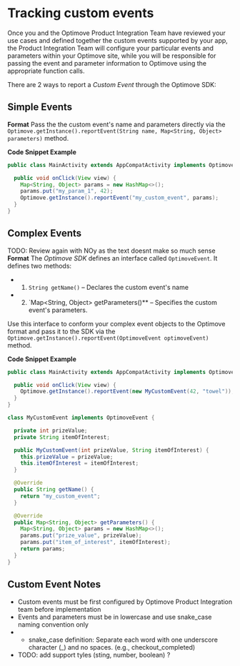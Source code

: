 # Tracking custom events

Once you and the Optimove Product Integration Team have reviewed your use cases and defined together the custom events supported by your app, the Product Integration Team will configure your particular events and parameters within your Optimove site, while you will be responsible for passing the event and parameter information to Optimove using the appropriate function calls.

There are 2 ways to report a _Custom Event_ through the Optimove SDK:

## Simple Events

**Format**
Pass the the custom event's name and parameters directly via the `Optimove.getInstance().reportEvent(String name, Map<String, Object> parameters)` method.

**Code Snippet Example**
```java
public class MainActivity extends AppCompatActivity implements OptimoveStateListener {

  public void onClick(View view) {
    Map<String, Object> params = new HashMap<>();
    params.put("my_param_1", 42);
    Optimove.getInstance().reportEvent("my_custom_event", params);
  }
}
```

## Complex Events
TODO: Review again with NOy as the text doesnt make so much sense
**Format**
The _Optimove SDK_ defines an interface called `OptimoveEvent`. It defines two methods:
- 1. `String getName()` – Declares the custom event's name
- 2. `Map<String, Object> getParameters()** – Specifies the custom event's parameters.

Use this interface to conform your complex event objects to the Optimove format and pass it to the SDK via the `Optimove.getInstance().reportEvent(OptimoveEvent optimoveEvent)` method.

**Code Snippet Example**
```java
public class MainActivity extends AppCompatActivity implements OptimoveStateListener {

  public void onClick(View view) {
    Optimove.getInstance().reportEvent(new MyCustomEvent(42, "towel"));
  }
}

class MyCustomEvent implements OptimoveEvent {

  private int prizeValue;
  private String itemOfInterest;

  public MyCustomEvent(int prizeValue, String itemOfInterest) {
    this.prizeValue = prizeValue;
    this.itemOfInterest = itemOfInterest;
  }

  @Override
  public String getName() {
    return "my_custom_event";
  }

  @Override
  public Map<String, Object> getParameters() {
    Map<String, Object> params = new HashMap<>();
    params.put("prize_value", prizeValue);
    params.put("item_of_interest", itemOfInterest);
    return params;
  }
}
```

## Custom Event Notes
- Custom events must be first configured by Optimove Product Integration team before  implementation
- Events and parameters must be in lowercase and use snake_case naming convention only
- - snake_case definition: Separate each word with one underscore character (_) and no spaces. (e.g., checkout_completed)
- TODO: add support tyles (sting, number, boolean) ?
